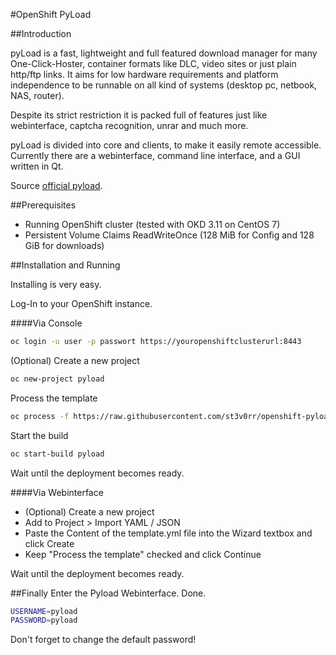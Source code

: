 #OpenShift PyLoad

##Introduction

pyLoad is a fast, lightweight and full featured download manager for many One-Click-Hoster, container formats like DLC, video sites or just plain http/ftp links. It aims for low hardware requirements and platform independence to be runnable on all kind of systems (desktop pc, netbook, NAS, router).

Despite its strict restriction it is packed full of features just like webinterface, captcha recognition, unrar and much more.

pyLoad is divided into core and clients, to make it easily remote accessible. Currently there are a webinterface, command line interface, and a GUI written in Qt.

Source [official pyload](https://pyload.net/).

##Prerequisites

- Running OpenShift cluster (tested with OKD 3.11 on CentOS 7)
- Persistent Volume Claims ReadWriteOnce (128 MiB for Config and 128 GiB for downloads)

##Installation and Running

Installing is very easy.

Log-In to your OpenShift instance.

####Via Console
```sh
oc login -u user -p passwort https://youropenshiftclusterurl:8443
```
(Optional) Create a new project
```sh
oc new-project pyload
```
Process the template
```sh
oc process -f https://raw.githubusercontent.com/st3v0rr/openshift-pyload/master/template.yml | oc create -f -
```
Start the build
```sh
oc start-build pyload
```
Wait until the deployment becomes ready.

####Via Webinterface

- (Optional) Create a new project
- Add to Project > Import YAML / JSON
- Paste the Content of the template.yml file into the Wizard textbox and click Create
- Keep "Process the template" checked and click Continue

Wait until the deployment becomes ready.

##Finally
Enter the Pyload Webinterface. Done.

```sh
USERNAME=pyload
PASSWORD=pyload
```

Don't forget to change the default password!
